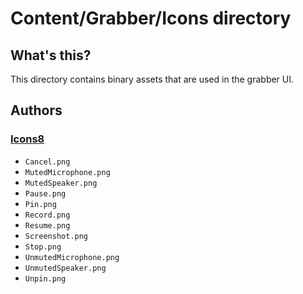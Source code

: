 ﻿# Content/Grabber/Icons directory
## What's this?
This directory contains binary assets that are used in the grabber UI.

## Authors
### [Icons8](https://icons8.com)
- `Cancel.png`
- `MutedMicrophone.png`
- `MutedSpeaker.png`
- `Pause.png`
- `Pin.png`
- `Record.png`
- `Resume.png`
- `Screenshot.png`
- `Stop.png`
- `UnmutedMicrophone.png`
- `UnmutedSpeaker.png`
- `Unpin.png`
